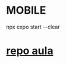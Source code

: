 # MOBILE

npx expo start --clear

# [repo aula ](https://github.com/rocketseat-education/nlw-journey-react-native/tree/main/mobile)
